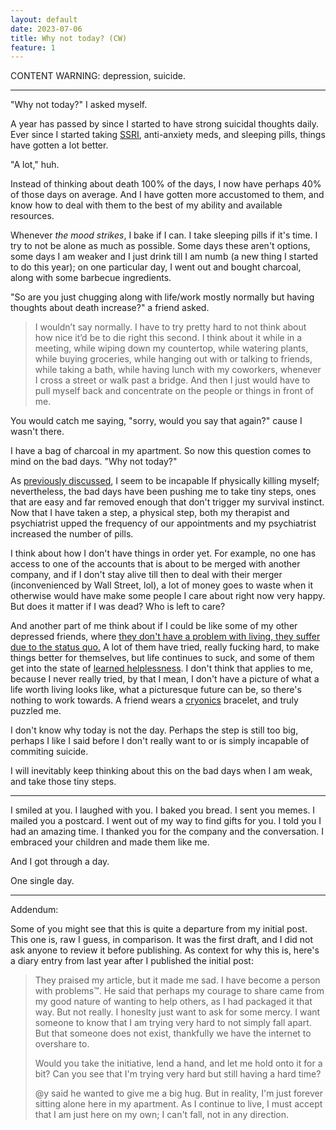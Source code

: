 ```yaml
---
layout: default
date: 2023-07-06
title: Why not today? (CW)
feature: 1
---
```


CONTENT WARNING: depression, suicide.

---

"Why not today?" I asked myself.

A year has passed by since I started to have strong suicidal thoughts daily. Ever since I started taking [SSRI](https://en.wikipedia.org/wiki/Selective_serotonin_reuptake_inhibitor), anti-anxiety meds, and sleeping pills, things have gotten a lot better. 

"A lot," huh. 

Instead of thinking about death 100% of the days, I now have perhaps 40% of those days on average. And I have gotten more accustomed to them, and know how to deal with them to the best of my ability and available resources.

Whenever _the mood strikes_, I bake if I can. I take sleeping pills if it's time. I  try to not be alone as much as possible. Some days these aren't options, some days I am weaker and I just drink till I am numb (a new thing I started to do this year); on one particular day, I went out and bought charcoal, along with some barbecue ingredients.

"So are you just chugging along with life/work mostly normally but having thoughts about death increase?" a friend asked.

> I wouldn’t say normally. I have to try pretty hard to not think about how nice it’d be to die right this second. I think about it while in a meeting, while wiping down my countertop, while watering plants, while buying groceries, while hanging out with or talking to friends, while taking a bath, while having lunch with my coworkers, whenever I cross a street or walk past a bridge. And then I just would have to pull myself back and concentrate on the people or things in front of me. 

You would catch me saying, "sorry, would you say that again?" cause I wasn't there.

I have a bag of charcoal in my apartment. So now this question comes to mind on the bad days. "Why not today?"

As [previously discussed](/posts/depression), I seem to be incapable lf physically killing myself; nevertheless, the bad days have been pushing me to take tiny steps, ones that are easy and far removed enough that don't trigger my survival instinct. Now that I have taken a step, a physical step, both my therapist and psychiatrist upped the frequency of our appointments and my psychiatrist increased the number of pills.

I think about how I don't have things in order yet. For example, no one has access to one of the accounts that is about to be merged with another company, and if I don't stay alive till then to deal with their merger (inconvenienced by Wall Street, lol), a lot of money goes to waste when it otherwise would have make some people I care about right now very happy. But does it matter if I was dead? Who is left to care? 

And another part of me think about if I could be like some of my other depressed friends, where [they don't have a problem with living, they suffer due to the status quo.](/notes/2023-05-21-oo) A lot of them have tried, really fucking hard, to make things better for themselves, but life continues to suck, and some of them get into the state of [learned helplessness](https://en.wikipedia.org/wiki/Learned_helplessness). I don't think that applies to me, because I never really tried, by that I mean, I don't have a picture of what a life worth living looks like, what a picturesque future can be, so there's nothing to work towards. A friend wears a [cryonics](https://en.m.wikipedia.org/wiki/Cryonics) bracelet, and truly puzzled me.

I don't know why today is not the day. Perhaps the step is still too big, perhaps I like I said before I don't really want to or is simply incapable of commiting suicide.

I will inevitably keep thinking about this on the bad days when I am weak, and take those tiny steps.

---

I smiled at you. I laughed with you. I baked you bread. I sent you memes. I mailed you a postcard. I went out of my way to find gifts for you. I told you I had an amazing time. I thanked you for the company and the conversation. I embraced your children and made them like me. 

And I got through a day.

One
single
day.

---

Addendum:

Some of you might see that this is quite a departure from my initial post. This one is, raw I guess, in comparison. It was the first draft, and I did not ask anyone to review it before publishing. As context for why this is, here's a diary entry from last year after I published the initial post:

> They praised my article, but it made me sad. I have become a person with problems™.
> He said that perhaps my courage to share came from my good nature of wanting to help others, as I had packaged it that way. But not really. I honeslty just want to ask for some mercy.
> I want someone to know that I am trying very hard to not simply fall apart. But that someone does not exist, thankfully we have the internet to overshare to.
>
> Would you take the initiative, lend a hand, and let me hold onto it for a bit? Can you see that I'm trying very hard but still having a hard time? 
> 
> @y said he wanted to give me a big hug. But in reality, I'm just forever sitting alone here in my apartment.
> As I continue to live, I must accept that I am just here on my own; I can't fall, not in any direction.
